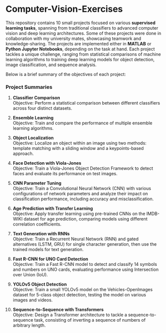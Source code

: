 # Computer-Vision-Exercises

This repository contains 10 small projects focused on various **supervised learning tasks**, spanning from traditional classifiers to advanced computer vision and deep learning architectures. Some of these projects were done in collaboration with my university mates, showcasing teamwork and knowledge-sharing. The projects are implemented either in **MATLAB** or **Python Jupyter Notebooks**, depending on the task at hand. Each project tackles a unique challenge, ranging from statistical comparisons of machine learning algorithms to training deep learning models for object detection, image classification, and sequence analysis.

Below is a brief summary of the objectives of each project:

### Project Summaries
1. **Classifier Comparison**  
Objective: Perform a statistical comparison between different classifiers across four distinct datasets.

2. **Ensemble Learning**  
Objective: Train and compare the performance of multiple ensemble learning algorithms.

3. **Object Localization**  
Objective: Localize an object within an image using two methods: template matching with a sliding window and a keypoints-based approach.

4. **Face Detection with Viola-Jones**  
Objective: Train a Viola-Jones Object Detection Framework to detect faces and evaluate its performance on test images.

5. **CNN Parameter Tuning**  
Objective: Train a Convolutional Neural Network (CNN) with various configurations of network parameters and analyze their impact on classification performance, including accuracy and misclassification.

6. **Age Prediction with Transfer Learning**  
Objective: Apply transfer learning using pre-trained CNNs on the IMDB-WIKI dataset for age prediction, comparing models using different correlation coefficients.

7. **Text Generation with RNNs**  
Objective: Train a Recurrent Neural Network (RNN) and gated alternatives (LSTM, GRU) for single character generation, then use the trained models for text generation.

8. **Fast R-CNN for UNO Card Detection**  
Objective: Train a Fast R-CNN model to detect and classify 14 symbols and numbers on UNO cards, evaluating performance using Intersection over Union (IoU).

9. **YOLOv5 Object Detection**  
Objective: Train a small YOLOv5 model on the Vehicles-OpenImages dataset for 5-class object detection, testing the model on various images and videos.

10. **Sequence-to-Sequence with Transformers**  
Objective: Design a Transformer architecture to tackle a sequence-to-sequence task, consisting of inverting a sequence of numbers of arbitrary length.
